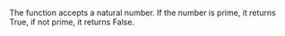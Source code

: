 The function accepts a natural number.
If the number is prime, it returns True, if not prime, it returns False.
